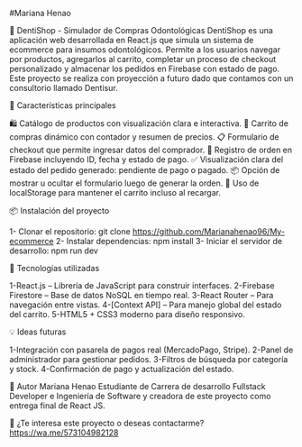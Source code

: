 #Mariana Henao

🦷 DentiShop - Simulador de Compras Odontológicas
DentiShop es una aplicación web desarrollada en React.js que simula un sistema de ecommerce para insumos odontológicos. Permite a los usuarios navegar por productos, agregarlos al carrito, completar un proceso de checkout personalizado y almacenar los pedidos en Firebase con estado de pago. Este proyecto se realiza con proyección a futuro dado que contamos con un consultorio llamado Dentisur.

🚀 Características principales

🛍️ Catálogo de productos con visualización clara e interactiva.
🛒 Carrito de compras dinámico con contador y resumen de precios.
📋 Formulario de checkout que permite ingresar datos del comprador.
🔐 Registro de orden en Firebase incluyendo ID, fecha y estado de pago.
✅ Visualización clara del estado del pedido generado: pendiente de pago o pagado.
📦 Opción de mostrar u ocultar el formulario luego de generar la orden.
💾 Uso de localStorage para mantener el carrito incluso al recargar.


📦 Instalación del proyecto

1- Clonar el repositorio:
git clone https://github.com/Marianahenao96/My-ecommerce
2- Instalar dependencias:
npm install
3- Iniciar el servidor de desarrollo:
npm run dev


🧰 Tecnologías utilizadas

1-React.js – Librería de JavaScript para construir interfaces.
2-Firebase Firestore – Base de datos NoSQL en tiempo real.
3-React Router – Para navegación entre vistas.
4-[Context API] – Para manejo global del estado del carrito.
5-HTML5 + CSS3 moderno para diseño responsivo.

💡 Ideas futuras

1-Integración con pasarela de pagos real (MercadoPago, Stripe).
2-Panel de administrador para gestionar pedidos.
3-Filtros de búsqueda por categoría y stock.
4-Confirmación de pago y actualización del estado.

🧠 Autor
Mariana Henao
Estudiante de Carrera de desarrollo Fullstack Developer e Ingeniería de Software y creadora de este proyecto como entrega final de React JS.

📲 ¿Te interesa este proyecto o deseas contactarme?
https://wa.me/573104982128
 